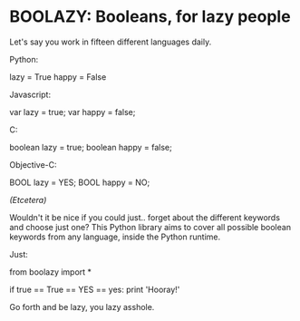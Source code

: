 # BOOLAZY: Booleans, for lazy people

Let's say you work in fifteen different languages daily.

Python:

  lazy = True
  happy = False

Javascript:

  var lazy = true;
  var happy = false;

C:

  boolean lazy = true;
  boolean happy = false;

Objective-C:

  BOOL lazy = YES;
  BOOL happy = NO;

_(Etcetera)_

Wouldn't it be nice if you could just.. forget about the different keywords and choose just one? This Python library aims to cover all possible boolean keywords from any language, inside the Python runtime.

Just:

  from boolazy import *

  if true == True == YES == yes:
     print 'Hooray!'


Go forth and be lazy, you lazy asshole.